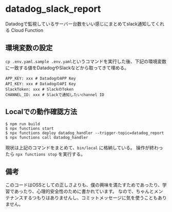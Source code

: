 # datadog_slack_report
Datadogで監視しているサーバー台数をいい感じにまとめてslack通知してくれる Cloud Function

## 環境変数の設定

`cp .env.yaml.sample .env.yaml`というコマンドを実行した後、下記の環境変数に一致する値をDatadogやSlackなどから取ってきて埋める。

```
APP_KEY: xxx # DatadogのAPP Key
API_KEY: xxx # DatadogのAPI Key
SlackToken: xxx # SlackのToken
CHANNEL_ID: xxx # Slackで通知したいchannel ID
```

## Localでの動作確認方法

```
$ npm run build
$ npx functions start
$ npx functions deploy datadog_handler --trigger-topic=datadog_report
$ npx functions call datadog_handler
```

現状は上記のコマンドをまとめて、`bin/local` に格納している。
操作が終わったら `npx functions stop` を実行する。

## 備考

このコードはOSSとしての正しさよりも、僕の興味を満たすためであったり、学習であったり、心理的安全性のために書かれています。
なので、ちゃんとメンテナンスするつもりはありませんし、コミットメッセージに気を使うこともありません。
